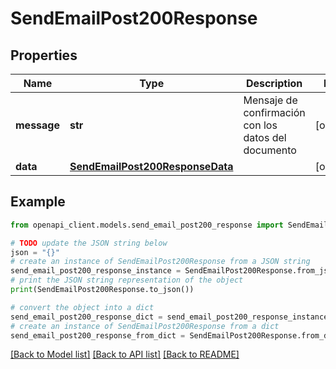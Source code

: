 # SendEmailPost200Response


## Properties

Name | Type | Description | Notes
------------ | ------------- | ------------- | -------------
**message** | **str** | Mensaje de confirmación con los datos del documento | [optional] 
**data** | [**SendEmailPost200ResponseData**](SendEmailPost200ResponseData.md) |  | [optional] 

## Example

```python
from openapi_client.models.send_email_post200_response import SendEmailPost200Response

# TODO update the JSON string below
json = "{}"
# create an instance of SendEmailPost200Response from a JSON string
send_email_post200_response_instance = SendEmailPost200Response.from_json(json)
# print the JSON string representation of the object
print(SendEmailPost200Response.to_json())

# convert the object into a dict
send_email_post200_response_dict = send_email_post200_response_instance.to_dict()
# create an instance of SendEmailPost200Response from a dict
send_email_post200_response_from_dict = SendEmailPost200Response.from_dict(send_email_post200_response_dict)
```
[[Back to Model list]](../README.md#documentation-for-models) [[Back to API list]](../README.md#documentation-for-api-endpoints) [[Back to README]](../README.md)


